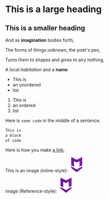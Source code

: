 # This is a large heading
## This is a smaller heading
And as **imagination** bodies forth,

The forms of things *unknown*, the poet's pen,

Turns them to shapes and gives to airy nothing,

A local *habitation* and a **name**.

- This is
- an unordered
- list
1. This is
2. an ordered
3. list

Here is `some code` in the middle of a sentence.
```
This is
a block
of code
```
Here is how you make [a link](https://www.wikipedia.org/).

This is an image (inline-style):
![Image](https://github.com/adam-p/markdown-here/raw/master/src/common/images/icon48.png "Example Image")


image (Reference-style): 
![alt text][logo]

[logo]: https://github.com/adam-p/markdown-here/raw/master/src/common/images/icon48.png "Logo Title Text 2"
